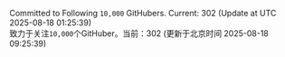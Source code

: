 Committed to Following `10,000` GitHubers. Current: <!-- FOLLOWING_COUNT -->302<!-- FOLLOWING_COUNT --> (Update at UTC <!-- LAST_UPDATED -->2025-08-18 01:25:39<!-- LAST_UPDATED -->)<br>
致力于关注`10,000`个GitHuber。当前：<!-- FOLLOWING_COUNT -->302<!-- FOLLOWING_COUNT --> (更新于北京时间 <!-- LAST_UPDATED_CST -->2025-08-18 09:25:39<!-- LAST_UPDATED_CST -->)
